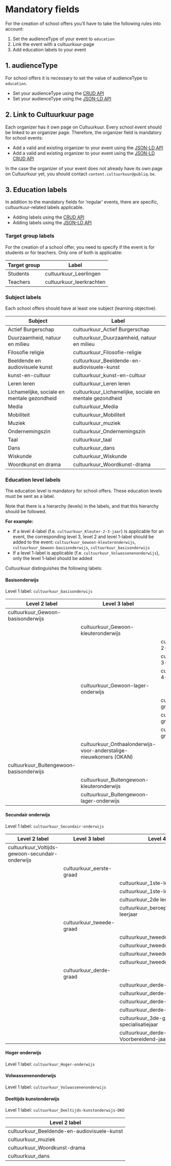---
---
# Mandatory fields

For the creation of school offers you’ll have to take the following rules into account:
1. Set the audienceType of your event to ```education``` 
2. Link the event with a cultuurkuur-page
3. Add education labels to your event

## 1. audienceType
For school offers it is necessary to set the value of audienceType to ```education```.

- Set your audienceType using the [CRUD API](https://documentatie.uitdatabank.be/content/json-ld-crud-api/latest/events/event-audience.html)
- Set your audienceType using the [JSON-LD API](https://documentatie.uitdatabank.be/content/json-ld/latest/events/event-audience.html)

## 2. Link to Cultuurkuur page
Each organizer has it own page on Cultuurkuur. Every school event should be linked to an organizer page. Therefore, the organizer field is mandatory for school events:
- Add a valid and existing organizer to your event using the [JSON-LD API](https://documentatie.uitdatabank.be/content/json-ld/latest/events/event-organizer.html) 
- Add a valid and existing organizer to your event using the [JSON-LD CRUD API](https://documentatie.uitdatabank.be/content/json-ld-crud-api/latest/events/event-organizer.html)

In the case the organizer of your event does not already have its own page on Cultuurkuur yet, you should contact ```content.cultuurkuur@publiq.be```.

## 3. Education labels
In addition to the mandatory fields for ‘regular’ events, there are specific, cultuurkuur-related labels applicable.

- Adding labels using the [CRUD API](https://documentatie.uitdatabank.be/content/json-ld-crud-api/latest/events/event-labels.html)
- Adding labels using the [JSON-LD API](https://documentatie.uitdatabank.be/content/json-ld/latest/events/event-label.html)

### Target group labels
For the creation of a school offer, you need to specify if the event is for students or for teachers. 
Only one of both is applicable:

| Target group | Label | 
| -- | -- | 
| Students | cultuurkuur_Leerlingen | 
| Teachers | cultuurkuur_leerkrachten | 

### Subject labels
Each school offers should have at least one subject (learning objective). 

| Subject | Label | 
| -- | -- | 
| Actief Burgerschap | cultuurkuur_Actief Burgerschap | 
| Duurzaamheid, natuur en milieu | cultuurkuur_Duurzaamheid, natuur en milieu | 
| Filosofie religie | cultuurkuur_Filosofie-religie | 
| Beeldende en audiovisuele kunst | cultuurkuur_Beeldende-en-audiovisuele-kunst | 
| kunst-en-cultuur | cultuurkuur_kunst-en-cultuur | 
| Leren leren | cultuurkuur_Leren leren | 
| Lichamelijke, sociale en mentale gezondheid | cultuurkuur_Lichamelijke, sociale en mentale gezondheid | 
| Media | cultuurkuur_Media | 
| Mobiliteit | cultuurkuur_Mobiliteit | 
| Muziek | cultuurkuur_muziek | 
| Ondernemingszin | cultuurkuur_Ondernemingszin | 
| Taal | cultuurkuur_taal | 
| Dans | cultuurkuur_dans | 
| Wiskunde | cultuurkuur_Wiskunde | 
| Woordkunst en drama | cultuurkuur_Woordkunst-drama | 

### Education level labels
The education level is mandatory for school offers. These education levels must be sent as a label. 

Note that there is a hierarchy (levels) in the labels, and that this hierarchy should be followed.

**For example:**
- If a level 4-label (f.e. ```cultuurkuur_Kleuter-2-3-jaar```) is applicable for an event, the corresponding level 3, level 2 and level 1-label should be added to the event: ```cultuurkuur_Gewoon-kleuteronderwijs```, ```cultuurkuur_Gewoon-basisonderwijs```, ```cultuurkuur_basisonderwijs```
- If a level 1-label is applicable (f.e. ```cultuurkuur_Volwassenenonderwijs```), only the level 1-label should be added 


Cultuurkuur distinguishes the following labels:

#### Basisonderwijs

Level 1 label: ```cultuurkuur_basisonderwijs```

| Level 2 label | Level 3 label | Level 4 label |
|--|--|--|
| cultuurkuur_Gewoon-basisonderwijs |  |  |
|  | cultuurkuur_Gewoon-kleuteronderwijs |  |
|  |  | cultuurkuur_Kleuter-2-3-jaar |
|  |  | cultuurkuur_Kleuter-3-4-jaar |
|  |  | cultuurkuur_Kleuter-4-5-jaar |
|  | cultuurkuur_Gewoon-lager-onderwijs |  |
|  |  | cultuurkuur_1ste-graad |
|  |  | cultuurkuur_2de-graad |
|  |  | cultuurkuur_3de-graad |
|  | cultuurkuur_Onthaalonderwijs-voor-anderstalige-nieuwkomers (OKAN) |  |
| cultuurkuur_Buitengewoon-basisonderwijs |  |  |
|  | cultuurkuur_Buitengewoon-kleuteronderwijs |  |
|  | cultuurkuur_Buitengewoon-lager-onderwijs |  |

#### Secundair onderwijs

Level 1 label: ```cultuurkuur_Secundair-onderwijs```

| Level 2 label | Level 3 label | Level 4 label |
|--|--|--|
| cultuurkuur_Voltijds-gewoon-secundair-onderwijs |  |  |
|  | cultuurkuur_eerste-graad |  |
|  |  | cultuurkuur_1ste-leerjaar-A |
|  |  | cultuurkuur_1ste-leerjaar-B |
|  |  | cultuurkuur_2de leerjaar |
|  |  | cultuurkuur_beroepsvoorbereidend-leerjaar |
|  | cultuurkuur_tweede-graad |  |
|  |  | cultuurkuur_tweede-graad-ASO |
|  |  | cultuurkuur_tweede-graad-BSO |
|  |  | cultuurkuur_tweede-graad-KSO |
|  |  | cultuurkuur_tweede-graad-TSO |
|  | cultuurkuur_derde-graad |  |
|  |  | cultuurkuur_derde-graad-ASO |
|  |  | cultuurkuur_derde-graad-BSO |
|  |  | cultuurkuur_derde-graad-KSO |
|  |  | cultuurkuur_derde-graad-TSO |
|  |  | cultuurkuur_3de-graad-BSO-specialisatiejaar |
|  |  | cultuurkuur_derde-graad-Voorbereidend-jaar-HO |


#### Hoger onderwijs

Level 1 label: ```cultuurkuur_Hoger-onderwijs```


#### Volwassenenonderwijs

Level 1 label: ```cultuurkuur_Volwassenenonderwijs```


#### Deeltijds kunstonderwijs

Level 1 label: ```cultuurkuur_Deeltijds-kunstonderwijs-DKO```

| Level 2 label |
|--|
| cultuurkuur_Beeldende-en-audiovisuele-kunst |
| cultuurkuur_muziek |
| cultuurkuur_Woordkunst-drama |
| cultuurkuur_dans |
